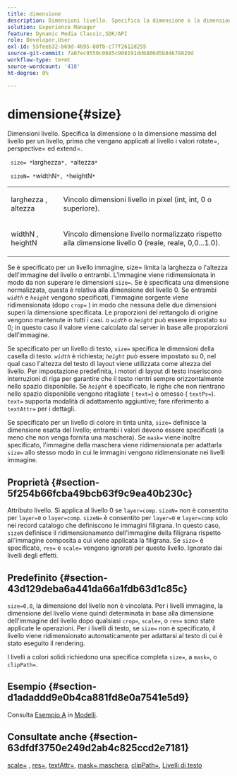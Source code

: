 ```yaml
---
title: dimensione
description: Dimensioni livello. Specifica la dimensione o la dimensione massima del livello per un livello, prima che vengano applicati al livello i valori rotate=, perspective= ed extend=.
solution: Experience Manager
feature: Dynamic Media Classic,SDK/API
role: Developer,User
exl-id: 55feeb32-b69d-4b95-80fb-c77f2612d255
source-git-commit: 7a07ec9550c0685c908191dd6806d5b84678820d
workflow-type: tm+mt
source-wordcount: '418'
ht-degree: 0%

---
```


# dimensione{#size}

Dimensioni livello. Specifica la dimensione o la dimensione massima del livello per un livello, prima che vengano applicati al livello i valori rotate=, perspective= ed extend=.

` size= *`larghezza`*, *`altezza`*`

` sizeN= *`widthN`*, *`heightN`*`

<table id="simpletable_FBE17D736F93485AA0053BF447B4CC9F"> 
 <tr class="strow"> 
  <td class="stentry"> <p> <span class="codeph"> <span class="varname"> larghezza </span>, <span class="varname"> altezza </span> </span> </p> </td> 
  <td class="stentry"> <p>Vincolo dimensioni livello in pixel (int, int, 0 o superiore). </p> </td> 
 </tr> 
 <tr class="strow"> 
  <td class="stentry"> <p> <span class="codeph"> <span class="varname"> widthN </span>, <span class="varname"> heightN </span> </span> </p> </td> 
  <td class="stentry"> <p>Vincolo dimensione livello normalizzato rispetto alla dimensione livello 0 (reale, reale, 0,0...1.0). </p> </td> 
 </tr> 
</table>

Se è specificato per un livello immagine, size= limita la larghezza o l&#39;altezza dell&#39;immagine del livello o entrambi. L’immagine viene ridimensionata in modo da non superare le dimensioni `size=`. Se è specificata una dimensione normalizzata, questa è relativa alla dimensione del livello 0. Se entrambi *`width`* e *`height`* vengono specificati, l&#39;immagine sorgente viene ridimensionata (dopo `crop=` ) in modo che nessuna delle due dimensioni superi la dimensione specificata. Le proporzioni del rettangolo di origine vengono mantenute in tutti i casi. o *`width`* o *`height`* può essere impostato su 0; in questo caso il valore viene calcolato dal server in base alle proporzioni dell’immagine.

Se specificato per un livello di testo, `size=` specifica le dimensioni della casella di testo. *`width`* è richiesta; *`height`* può essere impostato su 0, nel qual caso l&#39;altezza del testo di layout viene utilizzata come altezza del livello. Per impostazione predefinita, i motori di layout di testo inseriscono interruzioni di riga per garantire che il testo rientri sempre orizzontalmente nello spazio disponibile. Se *`height`* è specificato, le righe che non rientrano nello spazio disponibile vengono ritagliate ( `text=`) o omesso ( `textPs=`). `text=` supporta modalità di adattamento aggiuntive; fare riferimento a `textAttr=` per i dettagli.

Se specificato per un livello di colore in tinta unita, `size=` definisce la dimensione esatta del livello; entrambi i valori devono essere specificati (a meno che non venga fornita una maschera). Se `mask=` viene inoltre specificato, l&#39;immagine della maschera viene ridimensionata per adattarla `size=` allo stesso modo in cui le immagini vengono ridimensionate nei livelli immagine.

## Proprietà {#section-5f254b66fcba49bcb63f9c9ea40b230c}

Attributo livello. Si applica al livello 0 se `layer=comp`. `sizeN=` non è consentito per `layer=0` o `layer=comp`. `sizeN=` è consentito per `layer=0` e `layer=comp` solo nei record catalogo che definiscono le immagini filigrana. In questo caso, `sizeN` definisce il ridimensionamento dell&#39;immagine della filigrana rispetto all&#39;immagine composita a cui viene applicata la filigrana. Se `size=` è specificato, `res=` e `scale=` vengono ignorati per questo livello. Ignorato dai livelli degli effetti.

## Predefinito {#section-43d129deba6a441da66a1fdb63d1c85c}

`size=0,0`, la dimensione del livello non è vincolata. Per i livelli immagine, la dimensione del livello viene quindi determinata in base alla dimensione dell&#39;immagine del livello dopo qualsiasi `crop=`, `scale=`, o `res=` sono state applicate le operazioni. Per i livelli di testo, se `size=` non è specificato, il livello viene ridimensionato automaticamente per adattarsi al testo di cui è stato eseguito il rendering.

I livelli a colori solidi richiedono una specifica completa `size=`, a `mask=`, o `clipPath=`.

## Esempio {#section-d1adaddd9e0b4ca881fd8e0a7541e5d9}

Consulta [Esempio A](../../../../../is-api/http-ref/image-serving-api-ref/c-http-protocol-reference/c-templates/r-example-a.md#reference-c78ea82e8a1646738e764fa6685dfbac) in [Modelli](../../../../../is-api/http-ref/image-serving-api-ref/c-http-protocol-reference/c-templates/c-templates.md#concept-3cd2d2adae0e41b2979b9640244d4d3e).

## Consultate anche {#section-63dfdf3750e249d2ab4c825ccd2e7181}

[scale=](../../../../../is-api/http-ref/image-serving-api-ref/c-http-protocol-reference/c-command-reference/r-is-http-scale.md#reference-098c30cea1764f189e6f7c7e400cc065) , [res=](../../../../../is-api/http-ref/image-serving-api-ref/c-http-protocol-reference/c-command-reference/r-res.md#reference-3d6fe416801148dea0f786f2b5169e55), [textAttr=](../../../../../is-api/http-ref/image-serving-api-ref/c-http-protocol-reference/c-command-reference/r-textattr.md#reference-ff00484fa3244286abeff34911f7ec0d), [mask= maschera](../../../../../is-api/http-ref/image-serving-api-ref/c-http-protocol-reference/c-command-reference/r-mask.md#reference-922254e027404fb890b850e2723ee06e), [clipPath=](../../../../../is-api/http-ref/image-serving-api-ref/c-http-protocol-reference/c-command-reference/r-clippath.md#reference-8139b1b52dc54749b51b109521ddf83d), [Livelli di testo](../../../../../is-api/http-ref/image-serving-api-ref/c-http-protocol-reference/c-text-formatting/r-text-layers.md#reference-47e78cfb18134db5ab09e17af14a6a8f)
